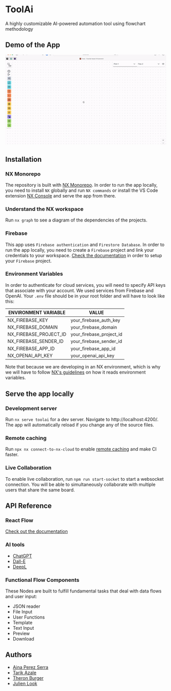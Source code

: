 # ToolAi

A highly customizable AI-powered automation tool using flowchart methodology

## Demo of the App

<img src="tool-ai.gif" width="1000">

## Installation

### NX Monorepo

The repository is built with [NX Monorepo](https://nx.dev/). In order to run the app locally, you need to install `NX` globally and run `NX commands` or install the VS Code extension [NX Console](https://marketplace.visualstudio.com/items?itemName=nrwl.angular-console) and serve the app from there.

### Understand the NX workspace

Run `nx graph` to see a diagram of the dependencies of the projects.

### Firebase

This app uses `Firebase authentication` and `Firestore Database`. In order to run the app locally, you need to create a `Firebase` project and link your credentials to your workspace. [Check the documentation](https://firebase.google.com/) in order to setup your `Firebase` project.

### Environment Variables

In order to authenticate for cloud services, you will need to specify API keys that associate with your account. We used services from Firebase and OpenAI.
Your `.env` file should be in your root folder and will have to look like this:

| ENVIRONMENT VARIABLE   | VALUE                    |
| ---------------------- | ------------------------ |
| NX_FIREBASE_KEY        | your_firebase_auth_key   |
| NX_FIREBASE_DOMAIN     | your_firebase_domain     |
| NX_FIREBASE_PROJECT_ID | your_firebase_project_id |
| NX_FIREBASE_SENDER_ID  | your_firebase_sender_id  |
| NX_FIREBASE_APP_ID     | your_firebase_app_id     |
| NX_OPENAI_API_KEY      | your_openai_api_key      |

Note that because we are developing in an NX environment, which is why we will have to follow [NX's guidelines](https://nx.dev/recipes/environment-variables/define-environment-variables) on how it reads environment variables.

## Serve the app locally

### Development server

Run `nx serve toolai` for a dev server. Navigate to http://localhost:4200/. The app will automatically reload if you change any of the source files.

### Remote caching

Run `npx nx connect-to-nx-cloud` to enable [remote caching](https://nx.app) and make CI faster.

### Live Collaboration

To enable live collaboration, run `npm run start-socket` to start a websocket connection. You will be able to simultaneously collaborate with multiple users that share the same board.

## API Reference

### React Flow

[Check out the documentation](https://reactflow.dev/)

### AI tools

- [ChatGPT](https://openai.com/blog/chatgpt)
- [Dall-E](https://openai.com/product/dall-e-2)
- [DeepL](https://www.deepl.com/docs-api)

### Functional Flow Components

These Nodes are built to fulfill fundamental tasks that deal with data flows and user input:

- JSON reader
- File Input
- User Functions
- Template
- Text Input
- Preview
- Download

## Authors

- [Aina Perez Serra](https://github.com/ainaperez)
- [Tarik Azale](https://github.com/Deftool66)
- [Theron Burger](https://github.com/theronburger)
- [Julien Look](https://www.github.com/juice1000)
